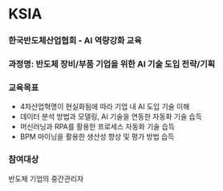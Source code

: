 # KSIA
###  한국반도체산업협회 - AI 역량강화 교육

### 과정명: 반도체 장비/부품 기업을 위한 AI 기술 도입 전략/기획

### 교육목표

- 4차산업혁명이 현실화됨에 따라 기업 내 AI 도입 기술 이해
- 데이터 분석 방법과 모델링, AI 기술을 연동한 자동화 기술 습득
- 머신러닝과 RPA를 활용한 프로세스 자동화 기술 습득
- BPM 마이닝을 활용한 생산성 향상 및 평가 방법 습득

### 참여대상

반도체 기업의 중간관리자
